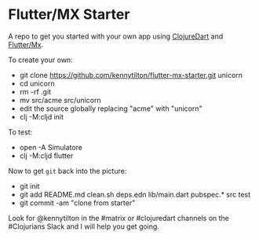 # Flutter/MX Starter

A repo to get you started with your own app using [ClojureDart](https://github.com/Tensegritics/ClojureDart) and [Flutter/Mx](https://github.com/kennytilton/flutter-mx).

To create your own:

* git clone https://github.com/kennytilton/flutter-mx-starter.git unicorn
* cd unicorn
* rm -rf .git
* mv src/acme src/unicorn
* edit the source globally replacing "acme" with "unicorn"
* clj -M:cljd init

To test:
* open -A Simulatore
* clj -M:cljd flutter

Now to get `git` back into the picture:
* git init
* git add README.md clean.sh deps.edn lib/main.dart pubspec.* src test
* git commit -am "clone from starter"

Look for @kennytilton in the #matrix or #clojuredart channels on the #Clojurians Slack and I will help you get going.
